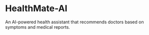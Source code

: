 # HealthMate-AI
An AI-powered health assistant that recommends doctors based on symptoms and medical reports.

